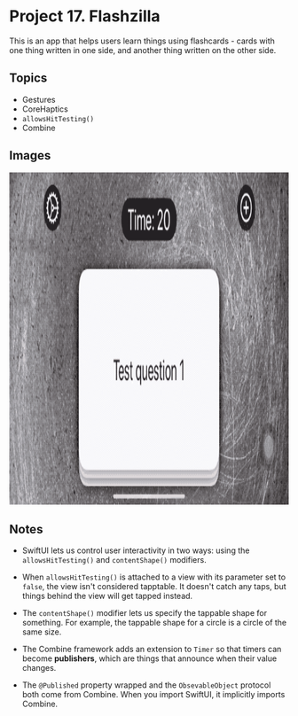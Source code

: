 
# Project 17. Flashzilla

This is an app that helps users learn things using flashcards - cards with one thing written in one side, and another thing written on the other side.

## Topics

- Gestures
- CoreHaptics
- `allowsHitTesting()`
- Combine

## Images

<p align="center"><img src="img/run-example.gif" height="600px"></p>

## Notes

- SwiftUI lets us control user interactivity in two ways: using the `allowsHitTesting()` and `contentShape()` modifiers.

- When `allowsHitTesting()` is attached to a view with its parameter set to `false`, the view isn't considered tapptable. It doesn't catch any taps, but things behind the view will get tapped instead.

- The `contentShape()` modifier lets us specify the tappable shape for something. For example, the tappable shape for a circle is a circle of the same size.

- The Combine framework adds an extension to `Timer` so that timers can become **publishers**, which are things that announce when their value changes. 

- The `@Published` property wrapped and the `ObsevableObject` protocol both come from Combine. When you import SwiftUI, it implicitly imports Combine.

